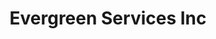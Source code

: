 ---
title: Evergreen Services Inc
slug: evergreen-services-inc
updated-on: '2024-05-30T13:44:31.749Z'
created-on: '2024-05-30T13:41:46.671Z'
published-on: '2024-05-30T13:54:32.469Z'
f_city-state-2:
- cms/city/centreville-va.md
- cms/city/manassas-va.md
- cms/city/woodbridge-va.md
- cms/city/gainesville-va.md
f_locations:
- cms/payday-loan/evergreen-services-inc-16860.md
- cms/payday-loan/evergreen-services-inc-16861.md
- cms/payday-loan/evergreen-services-inc-16862.md
- cms/payday-loan/evergreen-services-inc-16863.md
f_states:
- cms/state/virginia.md
layout: '[company].html'
tags: company
---